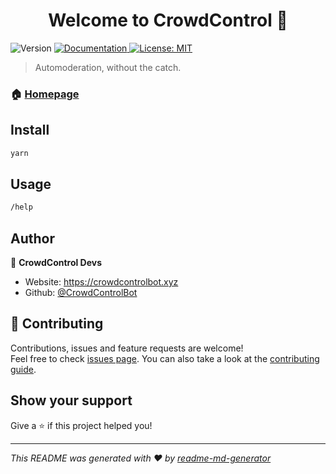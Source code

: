 <h1 align="center">Welcome to CrowdControl 👋</h1>
<p>
  <img alt="Version" src="https://img.shields.io/badge/version-Dev 0-blue.svg?cacheSeconds=2592000" />
  <a href="https://docs.crowdcontrolbot.xyz" target="_blank">
    <img alt="Documentation" src="https://img.shields.io/badge/documentation-yes-brightgreen.svg" />
  </a>
  <a href="#" target="_blank">
    <img alt="License: MIT" src="https://img.shields.io/badge/License-MIT-yellow.svg" />
  </a>
</p>

> Automoderation, without the catch.

### 🏠 [Homepage](https://crowdcontrolbot.xyz)

## Install

```sh
yarn
```

## Usage

```sh
/help
```

## Author

👤 **CrowdControl Devs**

* Website: https://crowdcontrolbot.xyz
* Github: [@CrowdControlBot](https://github.com/CrowdControlBot)

## 🤝 Contributing

Contributions, issues and feature requests are welcome!<br />Feel free to check [issues page](https://github.com/CrowdControlBot/bot/issues). You can also take a look at the [contributing guide](https://github.com/CrowdControlBot/bot/tree/main/.github/CONTRIBUTING.md).

## Show your support

Give a ⭐️ if this project helped you!

***
_This README was generated with ❤️ by [readme-md-generator](https://github.com/kefranabg/readme-md-generator)_